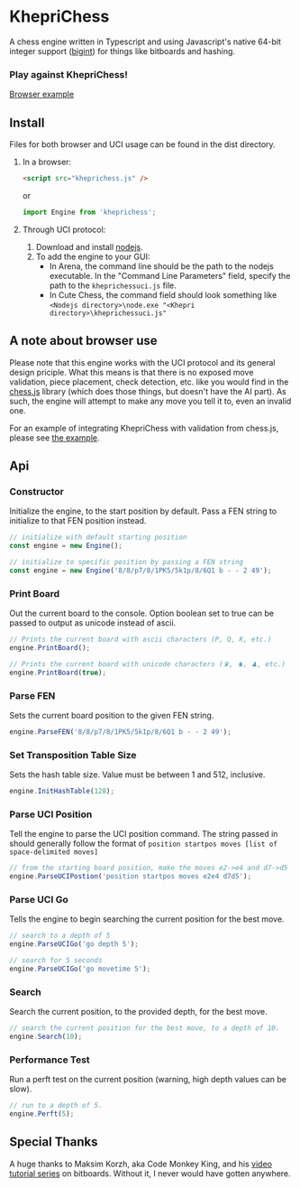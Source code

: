 # KhepriChess

A chess engine written in Typescript and using Javascript's native 64-bit integer support ([bigint](https://developer.mozilla.org/en-US/docs/Web/JavaScript/Reference/Global_Objects/BigInt)) for things like bitboards and hashing.

### Play against KhepriChess!
[Browser example](https://kurt1288.github.io/KhepriChess/examples/khepri.html)

## Install

Files for both browser and UCI usage can be found in the dist directory.

1. In a browser:

   ```html
   <script src="kheprichess.js" />
   ```
   or

   ```js
   import Engine from 'kheprichess';
   ```

2. Through UCI protocol:

   1. Download and install [nodejs](https://nodejs.org/en/).
   2. To add the engine to your GUI:
      * In Arena, the command line should be the path to the nodejs executable. In the "Command Line Parameters" field, specify the path to the `kheprichessuci.js` file.
      * In Cute Chess, the command field should look something like `<Nodejs directory>\node.exe "<Khepri directory>\kheprichessuci.js"`

## A note about browser use

Please note that this engine works with the UCI protocol and its general design priciple. What this means is that there is no exposed move validation, piece placement, check detection, etc. like you would find in the [chess.js](https://github.com/jhlywa/chess.js) library (which does those things, but doesn't have the AI part). As such, the engine will attempt to make any move you tell it to, even an invalid one.

For an example of integrating KhepriChess with validation from chess.js, please see [the example](https://kurt1288.github.io/KhepriChess/examples/khepri.html).

## Api

### Constructor

Initialize the engine, to the start position by default. Pass a FEN string to initialize to that FEN position instead.

```js
// initialize with default starting position
const engine = new Engine();

// initialize to specific position by passing a FEN string
const engine = new Engine('8/8/p7/8/1PK5/5k1p/8/6Q1 b - - 2 49');
```

### Print Board

Out the current board to the console. Option boolean set to true can be passed to output as unicode instead of ascii.

```js
// Prints the current board with ascii characters (P, Q, K, etc.)
engine.PrintBoard();

// Prints the current board with unicode characters (♛, ♞, ♟︎, etc.)
engine.PrintBoard(true);
```

### Parse FEN

Sets the current board position to the given FEN string.

```js
engine.ParseFEN('8/8/p7/8/1PK5/5k1p/8/6Q1 b - - 2 49');
```

### Set Transposition Table Size

Sets the hash table size. Value must be between 1 and 512, inclusive.

```js
engine.InitHashTable(128);
```

### Parse UCI Position

Tell the engine to parse the UCI position command. The string passed in should generally follow the format of `position startpos moves [list of space-delimited moves]`

```js
// from the starting board position, make the moves e2->e4 and d7->d5
engine.ParseUCIPostion('position startpos moves e2e4 d7d5');
```

### Parse UCI Go

Tells the engine to begin searching the current position for the best move.

```js
// search to a depth of 5
engine.ParseUCIGo('go depth 5');

// search for 5 seconds
engine.ParseUCIGo('go movetime 5');
```

### Search

Search the current position, to the provided depth, for the best move.

```js
// search the current position for the best move, to a depth of 10.
engine.Search(10);
```

### Performance Test

Run a perft test on the current position (warning, high depth values can be slow).

```js
// run to a depth of 5.
engine.Perft(5);
```

## Special Thanks

A huge thanks to Maksim Korzh, aka Code Monkey King, and his [video tutorial series](https://www.youtube.com/playlist?list=PLmN0neTso3Jxh8ZIylk74JpwfiWNI76Cs) on bitboards. Without it, I never would have gotten anywhere.
